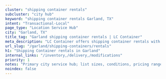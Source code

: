 ```yaml
---
cluster: "shipping container rentals"
subcluster: "city hub"
keyword: "shipping container rentals Garland, TX"
intent: "Transactional-Local"
page_type: "Location Service Hub"
city: "Garland, TX"
title_tag: "Garland shipping container rentals | LC Container"
meta_description: "LC Container offers shipping container rentals with delivery in Garland, TX. Local. Fast quotes. Since 2003."
url_slug: "/garland/shipping-containers/rentals"
h1: "Shipping Container rentals in Garland"
internal_links: "/inventory,/delivery,/modifications"
priority: 1
notes: "Primary city service hub; list sizes, conditions, pricing ranges, photos, testimonials."
noindex: false
---
```


<!-- TODO: Add unique city/inventory copy, images, and internal links here. -->
